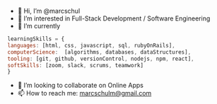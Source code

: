 - 👋 Hi, I’m @marcschul
- 👀 I’m interested in Full-Stack Development / Software Engineering
- 🌱 I’m currently 
```js
learningSkills = {
languages: [html, css, javascript, sql, rubyOnRails],
computerScience:  [algorithms, databases, dataStructures],
tooling: [git, github, versionControl, nodejs, npm, react],
softSkills: [zoom, slack, scrums, teamwork]
}
```
- 💞️ I’m looking to collaborate on Online Apps
- 📫 How to reach me: marcschulm@gmail.com

<!---
marcschul/marcschul is a ✨ special ✨ repository because its `README.md` (this file) appears on your GitHub profile.
You can click the Preview link to take a look at your changes.
--->
